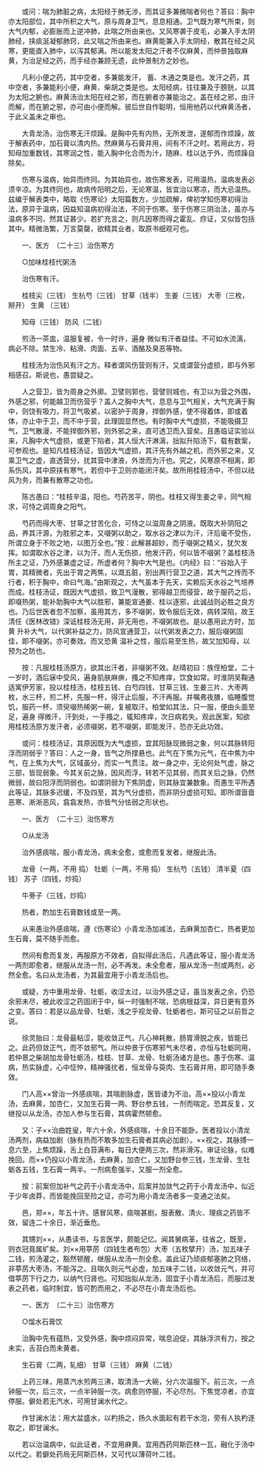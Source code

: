 <!-- { "loadSidebar": true } -->
　　或问：喘为肺脏之病，太阳经于肺无涉，而其证多兼微喘者何也？答曰：胸中亦太阳部位，其中所积之大气，原与周身卫气，息息相通。卫气既为寒气所束，则大气内郁，必膨胀而上逆冲肺，此喘之所由来也。又风寒袭于皮毛，必兼入手太阴肺经，挟痰涎凝郁肺窍，此又喘之所由来也。麻黄能兼入手太阴经，散其在经之风寒，更能直入肺中，以泻其郁满。所以能发太阳之汗者不仅麻黄，而仲景独取麻黄，为治足经之药，而手经亦兼顾无遗，此仲景制方之妙也。

　　凡利小便之药，其中空者，多兼能发汗， 蓄、木通之类是也。发汗之药，其中空者，多兼能利小便，麻黄、柴胡之类是也。太阳经病，往往兼及于膀胱，以其为太阳之腑也。麻黄汤治太阳在经之邪，而在腑者亦兼能治之。盖在经之邪，由汗而解，而在腑之邪，亦可由小便而解。彼后世自作聪明，恒用他药以代麻黄汤者，于此义盖未之审也。

　　大青龙汤，治伤寒无汗烦躁。是胸中先有内热，无所发泄，遂郁而作烦躁，故于解表药中，加石膏以清内热。然麻黄与石膏并用，间有不汗之时。若用此方，将知母加重数钱，其寒润之性，能入胸中化合而为汁，随麻、桂以达于外，而烦躁自除矣。

　　伤寒与温病，始异而终同。为其始异也，故伤寒发表，可用温热，温病发表必须辛凉。为其终同也，故病传阳明之后，无论寒温，皆宜治以寒凉，而大忌温热。兹编于解表类中，略取《伤寒论》太阳篇数方，少加疏解，俾初学知伤寒初得治法，原异于温病，因益知温病初得治法，不同于伤寒。至于伤寒三阴治法，虽亦与温病多不同，然其证甚少。若扩充言之，则凡因寒而得之霍乱、痧证，又似皆包括其中。精微浩繁，万言莫罄，欲精其业者，取原书细观可也。

　　一、医方　（二十三）治伤寒方

　　○加味桂枝代粥汤

　　治伤寒有汗。

　　桂枝尖（三钱） 生杭芍（三钱） 甘草（钱半） 生姜（三钱） 大枣（三枚，掰开） 生黄 （三钱）

　　知母（三钱） 防风（二钱）

　　煎汤一茶盅，温服复被，令一时许，遍身 微似有汗者益佳。不可如水流漓，病必不除。禁生冷、粘滑、肉面、五辛、酒酪及臭恶等物。

　　桂枝汤为治伤风有汗之方。释者谓风伤营则有汗，又或谓营分虚损，即与外邪相感召。斯说也，愚尝疑之。

　　人之营卫，皆为周身之外廓。卫譬则郭也，营譬则城也，有卫以为营之外围，外感之邪，何能越卫而伤营乎？盖人之胸中大气，息息与卫气相关，大气充满于胸中，则饶有吸力，将卫气吸紧，以密护于周身，捍御外感，使不得着体，即或着体，亦止中于卫，而不中于营，此理固显然也。有时胸中大气虚损，不能吸摄卫气，卫气散漫，不能捍御外邪，则外邪之来，直可透卫而入营矣。且愚临证实验以来，凡胸中大气虚损，或更下陷者，其人恒大汗淋漓，拙拟升陷汤下，载有数案，可参观也。是知凡桂枝汤证，皆因大气虚损，其汗先有外越之机，而外邪之来，又乘卫气之虚，直透营分，扰其营中津液，外泄而为汗也。究之，风寒原不相离，即系伤风，其中原挟有寒气，若但中于卫则亦能闭汗矣。故所用桂枝汤中，不但以祛风为务，而兼有散寒之功也。

　　陈古愚曰：“桂枝辛温，阳也。芍药苦平，阴也。桂枝又得生姜之辛，同气相求，可恃之调周身之阳气。

　　芍药而得大枣、甘草之甘苦化合，可恃之以滋周身之阴液。既取大补阴阳之品，养其汗源，为胜邪之本，又啜粥以助之，取水谷之津以为汗，汗后毫不受伤，所谓立身于不败之地，以图万全也。”按：此解甚超妙，而于啜粥之精义，犹欠发挥。如谓取水谷之津，以为汗，而人无伤损，他发汗药，何以皆不啜粥？盖桂枝汤所主之证，乃外感兼虚之证，所虚者何？胸中大气是也。《内经》曰：“谷始入于胃，其精微者，先出于胃之两焦，以溉五脏，别出两行营卫之道，其大气之抟而不行者，积于胸中，命曰气海。”由斯观之，大气虽本于先天，实赖后天水谷之气培养而成。桂枝汤证，既因大气虚损，致卫气漫散，邪得越卫而侵营，故于服药之后，即啜热粥，能补助胸中大气以胜邪，兼能宣通姜、桂以逐邪，此诚战则必胜之良方也。乃后世医者忽不加察，虽用其方，多不啜粥，致令服后无效，病转深陷，故王清任《医林改错》深诋桂枝汤无用，非无用也，不啜粥故也。是以愚用此方时，加黄 升补大气，以代粥补益之力，防风宣通营卫，以代粥发表之力，服后啜粥固佳，即不啜粥，亦可奏效。而又恐黄 温补之性，服后易至生热，故又加知母，以预为之防也。

　　按：凡服桂枝汤原方，欲其出汗者，非啜粥不效。赵晴初曰：族侄柏堂，二十一岁时，酒后寐中受风，遍身肌肤麻痹，搔之不知疼痒，饮食如常。时淮阴吴鞠通适寓伊芳家，投以桂枝汤，桂枝五钱、白芍四钱、甘草三钱、生姜三片、大枣两枚，水三杯，煎二杯，先服一杯，得汗止后服，不汗再服。并嘱弗夜膳，临睡腹觉饥，服药一杯，须臾啜热稀粥一碗，复被取汗。柏堂如其法，只一服，便由头面至足，遍身 得微汗，汗到处，一手搔之，辄知疼痒，次日病若失。观此医案，知欲用桂枝汤原方发汗者，必须啜粥，若不啜粥，即能发汗，恐亦无此功效。

　　或问：桂枝汤证，其原因既为大气虚损，宜其阳脉现微弱之象，何以其脉转阳浮而阴弱乎？答曰：人之一身，皆气之所撑悬也。此气在下焦为元气，在中焦为中气，在上焦为大气，区域虽分，而实一气贯注。故一身之中，无论何处气虚，脉之三部，皆现弱象。今其关前之脉，因风而浮，转若不见其弱，而其关后之脉，仍然微弱，故曰阳浮而阴弱也。如谓阴弱为下焦阴虚，则其脉宜兼数象。而愚生平所遇此等证，其脉多迟缓，不及四至，其为气分虚损，而非阴分虚损可知。即所谓啬啬恶寒、淅淅恶风，翕翕发热，亦皆气分怯弱之形状也。

　　一、医方　（二十三）治伤寒方

　　○从龙汤

　　治外感痰喘，服小青龙汤，病未全愈，或愈而复发者，继服此汤。

　　龙骨（一两，不用 捣） 牡蛎（一两，不用 捣） 生杭芍（五钱） 清半夏（四钱） 苏子（四钱，炒捣）

　　牛蒡子（三钱，炒捣）

　　热者，酌加生石膏数钱或至一两。

　　从来愚治外感痰喘，遵《伤寒论》小青龙汤加减法，去麻黄加杏仁，热者更加生石膏，莫不随手而愈。

　　然间有愈而复发，再服原方不效者，自拟得此汤后，凡遇此等证，服小青龙汤一两剂即愈者，继服从龙汤一剂，必不再发。未全愈者，服从龙汤一剂或两剂，必然全愈。名曰从龙汤者，为其最宜用于小青龙汤后也。

　　或疑，方中重用龙骨、牡蛎，收涩太过，以治外感之证，虽当发表之余，仍恐余邪未尽，被此收涩之药固闭于中，纵一时强制不喘，恐病根益深，异日更有意外之变。答曰：若是以品龙骨、牡蛎，浅之乎视龙骨、牡蛎者也，斯可征之以前哲之说。

　　徐灵胎曰：龙骨最粘涩，能收敛正气，凡心神耗散，肠胃滑脱之疾，皆能已之。此药但敛正气，而不敛邪气。所以仲景于伤寒邪气未尽者，亦恒与牡蛎同用，若仲景之柴胡加龙骨牡蛎汤，桂枝、甘草、龙骨、牡蛎汤诸方是也。愚于伤寒、温病，热实脉虚，心中怔忡，精神骚扰者，恒龙骨与萸肉、生石膏并用，即可随手奏效。

　　门人高××曾治一外感痰喘，其喘剧脉虚，医皆诿为不治。高××投以小青龙汤，去麻黄，加杏仁，又加生石膏一两、野台参五钱，一剂而喘定。恐其反复，又继投以从龙汤，亦加人参与生石膏，其病霍然顿愈。

　　又：子××治曲姓叟，年六十余，外感痰喘，十余日不能卧。医者投以小清龙汤两剂，病益加剧（脉有热而不敢多加生石膏者其病必加剧）。××视之，其脉搏一息六至，上焦烦躁，舌上白苔满布，每日大便两三次，然非滑泻。审证论脉，似难挽回。而××仍投以小青龙汤，去麻黄，加杏仁，又加野台参三钱，生龙骨、生牡蛎各五钱，生石膏一两半。一剂病愈强半，又服一剂全愈。

　　按：前案但加补气之药于小青龙汤中，后案并加敛气之药于小青龙汤中，似近于少年卤莽，而皆能挽回至险之证，亦可为用小青龙汤者多一变通之法矣。

　　邑，郑××，年五十许。感冒风寒，痰喘甚剧，服表散、清火、理痰之药皆不效，留连二十余日，渐近垂危。

　　其甥刘××，从愚读书，与言医学，颇能记忆。闻其舅病革，往省之，既至，则衣冠竟属纩矣。刘××用葶苈（四钱生者布包）大枣（五枚擘开）汤，加五味子二钱，煎汤灌之，豁然顿醒，继服从龙汤一剂全愈。盖此证乃顽痰郁塞肺之窍络，非葶苈大枣汤，不能泻之。且喘久则元气必虚，加五味子二钱，以收敛元气，并可借葶苈下行之力，以纳气归肾也。可知拙拟从龙汤，固宜于小青龙汤后，而服过发表之药者，临时制宜，皆可酌而用之，不必尽在小青龙汤后也。

　　一、医方　（二十三）治伤寒方

　　○馏水石膏饮

　　治胸中先有蕴热，又受外感，胸中烦闷异常，喘息迫促，其脉浮洪有力，按之未实，舌苔白而未黄者。

　　生石膏（二两，轧细） 甘草（三钱） 麻黄（二钱）

　　上药三味，用蒸汽水煎两三沸，取清汤一大碗，分六次温服下。前三次，一点钟服一次，后三次，一点半钟服一次。病愈则停服，不必尽剂。下焦觉凉者，亦宜停服。僻处若无汽水，可用甘澜水代之。

　　作甘澜水法：用大盆盛水，以杓扬之，扬久水面起有若干水泡，旁有人执杓逐取之，即甘澜水。

　　若以治温病中，似此证者，不宜用麻黄。宜用西药阿斯匹林一瓦，融化于汤中以代之。若僻处药局无阿斯匹林，又可代以薄荷叶二钱。

